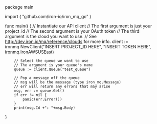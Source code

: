 package main

import (
        "github.com/iron-io/iron_mq_go"
)

func main() {
        // Instantiate our API client
        // The first argument is just your project_id
        // The second argument is your OAuth token
        // The third argument is the cloud you want to use.
        //    See http://dev.iron.io/mq/reference/clouds for more info.
        client := ironmq.NewClient("INSERT PROJECT_ID HERE", "INSERT TOKEN HERE", ironmq.IronAWSUSEast)

        // Select the queue we want to use
        // The argument is your queue's name
        queue := client.Queue("test_queue")

        // Pop a message off the queue
        // msg will be the message (type iron_mq.Message)
        // err will return any errors that may arise
        msg, err := queue.Get()
        if err != nil {
            panic(err.Error())
        }
        print(msg.Id +": "+msg.Body)
}

